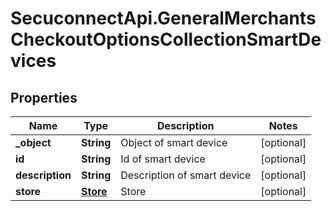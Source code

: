 # SecuconnectApi.GeneralMerchantsCheckoutOptionsCollectionSmartDevices

## Properties
Name | Type | Description | Notes
------------ | ------------- | ------------- | -------------
**_object** | **String** | Object of smart device | [optional] 
**id** | **String** | Id of smart device | [optional] 
**description** | **String** | Description of smart device | [optional] 
**store** | [**Store**](Store.md) | Store | [optional] 


